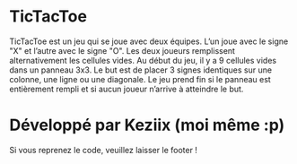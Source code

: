 # TicTacToe
TicTacToe est un jeu qui se joue avec deux équipes. L’un joue avec le signe "X" et l’autre avec le signe "O". Les deux joueurs remplissent alternativement les cellules vides. Au début du jeu, il y a 9 cellules vides dans un panneau 3x3. Le but est de placer 3 signes identiques sur une colonne, une ligne ou une diagonale. Le jeu prend fin si le panneau est entièrement rempli et si aucun joueur n’arrive à atteindre le but.

# Développé par Keziix (moi même :p)
Si vous reprenez le code, veuillez laisser le footer !

